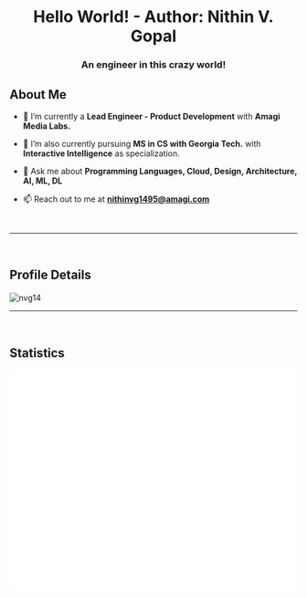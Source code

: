 <h1 align="center">Hello World! - Author:<strong> Nithin V. Gopal </strong> </h1>
<h3 align="center">An engineer in this crazy world!</h3>

## About Me

- 🔭 I’m currently a **Lead Engineer - Product Development** with **Amagi Media Labs.**

- 🌱 I’m also currently pursuing **MS in CS with Georgia Tech.** with **Interactive Intelligence** as specialization.

- 💬 Ask me about **Programming Languages, Cloud, Design, Architecture, AI, ML, DL**

- 📫 Reach out to me at **nithinvg1495@amagi.com**

<br/>
<hr/>
<br/>

## Profile Details
<img height="180em" src="https://github-profile-summary-cards.vercel.app/api/cards/profile-details?username=nvg14&theme=github_dark" width="400" height="200" alt="nvg14" align = "center"/>

<br/>
<hr/>
<br/>

## Statistics


![Metrics](/github-metrics.svg)
